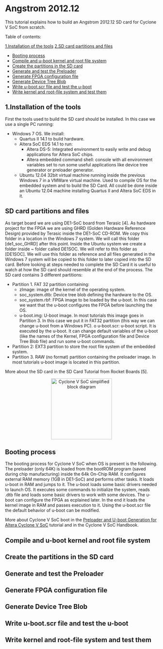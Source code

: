 Angstrom 2012.12 
============
This tutorial explains how to build an Angstrom 2012.12 SD card for Cyclone V SoC from scratch.

Table of contents:

[1.Installation of the tools](#1-installation-of-the-tools)
[2.SD card partitions and files](#sd-card-partitions-and-files)
* [Booting process](#booting-processs)
* [Compile and u-boot kernel and root file system](#sd-card-partitions-and-files)
* [Create the partitions in the SD card](#sd-card-partitions-and-files)
* [Generate and test the Preloader](#sd-card-partitions-and-files)
* [Generate FPGA configuration file](#sd-card-partitions-and-files)
* [Generate Device Tree Blob](#sd-card-partitions-and-files)
* [Write u-boot.scr file and test the u-boot](#sd-card-partitions-and-files)
* [Write kernel and root-file system and test them](#sd-card-partitions-and-files)

1.Installation of the tools
------------------------
First the tools used to build the SD card should be installed. In this case we use a single PC running:

* Windows 7 OS. We install:
    * Quartus II 14.1 to build hardware.
    * Altera SoC EDS 14.1 to run:
        * Altera DS-5: Integrated environment to easily write and debug applications for Altera SoC chips.
        * Altera embedded command shell: console with all environment variables set to run some useful applications like device tree generator or preloader generator.
    * Ubuntu 12.04 32bit virtual machine running inside the previous Windows 7 in a VMWare virtual machine. Used to compile OS for the embedded system and to build the SD Card.
All could be done inside an Ubuntu 12.04 machine installing Quartus II and Altera SoC EDS in it. 

SD card partitions and files
----------------------------
As target board we are using DE1-SoC board from Terasic [4]. 
As hardware project for the FPGA we are using GHRD (Golden Hardware Reference Design) provided by Terasic inside the DE1-SoC CD-ROM. We copy this folder in a location in the Windows 7 system. We will call this folder [de1_soc_GHRD] after this point.
Inside the Ubuntu system we create a folder inside ~ folder called DE1SOC. We will refer to this folder as [DE1SOC]. We will use this folder as reference and all files generated in the Windows 7 system will be copied to this folder to later copied into the SD card.
Before looking at steps needed to complete the SD Card it is useful to watch at how the SD card should resemble at the end of the process.
The SD card contains 3 different partitions:

* Partition 1. FAT 32 partition containing:
    * zImage: image of the kernel of the operating system.
    * soc_system.dtb: Device tree blob defining the hardware to the OS.
    * soc_system.rbf: FPGA image to be loaded by the u-boot. In this case we want that the u-boot configures the FPGA before launching the OS.
    * u-boot.img:  U-boot image. In most tutorials this image goes in Partition 3. In this case we put it in FAT32 partition (this way we can change u-boot from a Windows PC).
o	u-boot.scr:  u-boot script. It is executed by the u-boot. It can change default variables of the u-boot (like the names of the Kernel, FPGA configuration file and Device Tree Blob file) and run some u-boot commands.  
* Partition 2: EXT3 partition to store the root file system of the embedded system.
* Partition 3. RAW (no format) partition containing the preloader image.  In most tutorials u-boot image is located in this partition.

More about the SD card in the SD Card Tutorial from Rocket Boards [5]. 

<p align="center">
  <img src="https://raw.githubusercontent.com/robertofem/CycloneVSoC-examples/master/SD-operating-system/Angstrom-v2012.12/SD_card_partitions.png" width="200" align="middle" alt="Cyclone V SoC simplified block diagram" />
</p>
 

Booting process
-----------------
The booting process for Cyclone V SoC when OS is present is the following. The preloader (only 64K) is loaded from the bootROM program (saved during chip manufacturing) inside the 64k On-Chip RAM. It configures external RAM memory (1GB in DE1-SoC) and performs other tasks. It loads u-boot in RAM and jumps to it. The u-boot loads some basic drivers needed to launch OS. It executes some commands to initialize the system, reads .dtb file and loads some basic drivers to work with some devices. The u-boot can configure the FPGA as ecplained later. In the end it loads the kernel image in RAM and passes execution to it. Using the u-boot.scr file the default behavior of u-boot can be modified. 

More about Cyclone V SoC boot in the [Preloader and U-boot Generation for Altera Cyclone V SoC](https://www.youtube.com/watch?v=vS7pvefsbRM) tutorial and in the Cyclone V SoC Handbook.

Compile and u-boot kernel and root file system
--------------------------------------------------

Create the partitions in the SD card
------------------------------------

Generate and test the Preloader
---------------------------------

Generate FPGA configuration file
----------------------------------

Generate Device Tree Blob
---------------------------

Write u-boot.scr file and test the u-boot
------------------------------------------

Write kernel and root-file system and test them
-------------------------------------------------

    
